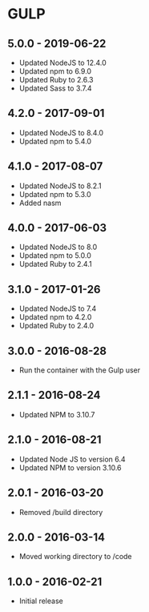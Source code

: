 # GULP

## 5.0.0 - 2019-06-22

- Updated NodeJS to 12.4.0
- Updated npm to 6.9.0
- Updated Ruby to 2.6.3
- Updated Sass to 3.7.4

## 4.2.0 - 2017-09-01

- Updated NodeJS to 8.4.0
- Updated npm to 5.4.0

## 4.1.0 - 2017-08-07

- Updated NodeJS to 8.2.1
- Updated npm to 5.3.0
- Added nasm

## 4.0.0 - 2017-06-03

- Updated NodeJS to 8.0
- Updated npm to 5.0.0
- Updated Ruby to 2.4.1

## 3.1.0 - 2017-01-26

- Updated NodeJS to 7.4
- Updated npm to 4.2.0
- Updated Ruby to 2.4.0

## 3.0.0 - 2016-08-28

- Run the container with the Gulp user

## 2.1.1 - 2016-08-24

- Updated NPM to 3.10.7

## 2.1.0 - 2016-08-21

- Updated Node JS to version 6.4
- Updated NPM to version 3.10.6

## 2.0.1 - 2016-03-20

- Removed /build directory

## 2.0.0 - 2016-03-14

- Moved working directory to /code

## 1.0.0 - 2016-02-21

- Initial release
